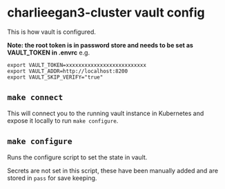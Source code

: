 # charlieegan3-cluster vault config

This is how vault is configured.

**Note: the root token is in password store and needs to be set as VAULT_TOKEN
in .envrc** e.g.

```
export VAULT_TOKEN=xxxxxxxxxxxxxxxxxxxxxxxxxx
export VAULT_ADDR=http://localhost:8200
export VAULT_SKIP_VERIFY="true"
```

## `make connect`

This will connect you to the running vault instance in Kubernetes and expose it
locally to run `make configure`.

## `make configure`

Runs the configure script to set the state in vault.

Secrets are not set in this script, these have been manually added and are
stored in `pass` for save keeping.
